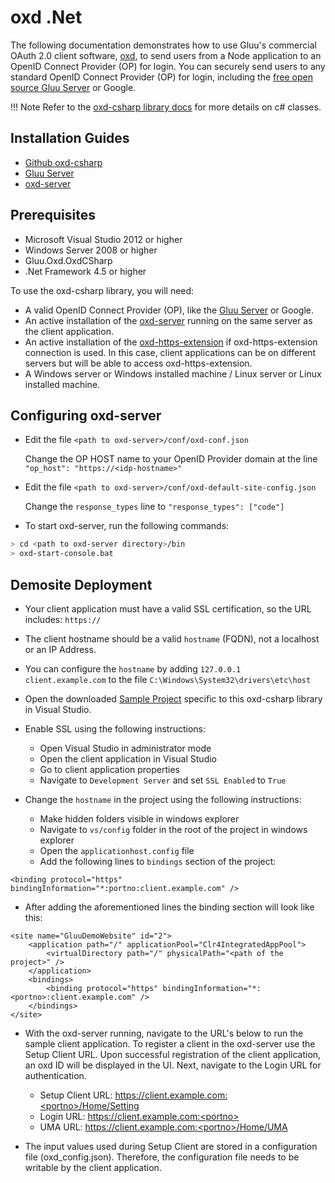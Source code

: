 # oxd .Net

The following documentation demonstrates how to use Gluu's commercial OAuth 2.0 client software, [oxd](http://oxd.gluu.org), to send users from a Node application to an OpenID Connect Provider (OP) for login. You can securely send users to any standard OpenID Connect Provider (OP) for login, including the [free open source Gluu Server](http://gluu.org/gluu-server) or Google.

!!! Note
    Refer to the [oxd-csharp library docs](../../libraries/csharp/index.md) for more details on c# classes.


## Installation Guides

- [Github oxd-csharp](https://github.com/GluuFederation/oxd-csharp)
- [Gluu Server](https://gluu.org/docs/ce/3.1.1/installation-guide/install/)
- [oxd-server](https://gluu.org/docs/oxd/3.1.1/install/)


## Prerequisites


- Microsoft Visual Studio 2012 or higher
- Windows Server 2008 or higher
- Gluu.Oxd.OxdCSharp
- .Net Framework 4.5 or higher

To use the oxd-csharp library, you will need:

- A valid OpenID Connect Provider (OP), like the [Gluu Server](https://gluu.org/gluu-server) or Google.    
- An active installation of the [oxd-server](https://gluu.org/docs/oxd/3.1.1/install/
) running on the same server as the client application.
- An active installation of the [oxd-https-extension](https://gluu.org/docs/oxd/3.1.1/install/
) if oxd-https-extension connection is used. In this case, client applications can be on different servers but will be able to access oxd-https-extension.
- A Windows server or Windows installed machine / Linux server or Linux installed machine.



## Configuring oxd-server

- Edit the file `<path to oxd-server>/conf/oxd-conf.json`
    
    Change the OP HOST name to your OpenID Provider domain at the line `"op_host": "https://<idp-hostname>"`

- Edit the file `<path to oxd-server>/conf/oxd-default-site-config.json`
    
    Change the `response_types` line to `"response_types": ["code"]`

- To start oxd-server, run the following commands:

```bash
> cd <path to oxd-server directory>/bin
> oxd-start-console.bat
```


## Demosite Deployment

- Your client application must have a valid SSL certification, so the URL includes: `https://`    
- The client hostname should be a valid `hostname` (FQDN), not a localhost or an IP Address. 
- You can configure the `hostname` by adding `127.0.0.1  client.example.com` to the file  `C:\Windows\System32\drivers\etc\host`
- Open the downloaded [Sample Project](https://github.com/GluuFederation/oxd-csharp/archive/3.1.1.zip) specific to this oxd-csharp library in Visual Studio.


- Enable SSL using the following instructions:

    - Open Visual Studio in administrator mode
    - Open the client application in Visual Studio
    - Go to client application properties
    - Navigate to `Development Server` and set `SSL Enabled` to `True`

- Change the `hostname` in the project using the following instructions:

     - Make hidden folders visible in windows explorer
     - Navigate to `vs/config` folder in the root of the project in windows explorer
     - Open the `applicationhost.config` file
     - Add the following lines to `bindings` section of the project:
     

```code
<binding protocol="https" bindingInformation="*:portno:client.example.com" />
```
- After adding the aforementioned lines the binding section will look like this:
     
```code
<site name="GluuDemoWebsite" id="2">
    <application path="/" applicationPool="Clr4IntegratedAppPool">
        <virtualDirectory path="/" physicalPath="<path of the project>" />
    </application>
    <bindings>
        <binding protocol="https" bindingInformation="*:<portno>:client.example.com" />
    </bindings>
</site>
```
      
- With the oxd-server running, navigate to the URL's below to run the sample client application. To register a client in the oxd-server use the Setup Client URL. Upon successful registration of the client application, an oxd ID will be displayed in the UI. Next, navigate to the Login URL for authentication.
    - Setup Client URL: https://client.example.com:<portno>/Home/Setting
    - Login URL: https://client.example.com:<portno>
    - UMA URL: https://client.example.com:<portno>/Home/UMA

- The input values used during Setup Client are stored in a configuration file (oxd_config.json). Therefore, the configuration file needs to be writable by the client application.
